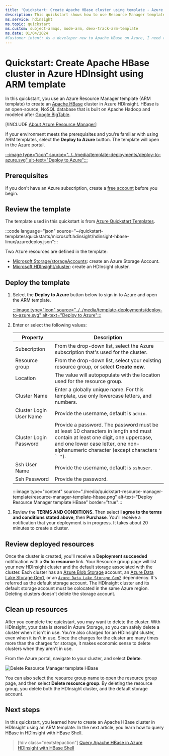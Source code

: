 ```yaml
---
title: 'Quickstart: Create Apache HBase cluster using template - Azure HDInsight'
description: This quickstart shows how to use Resource Manager template to create an Apache HBase cluster in Azure HDInsight.
ms.service: hdinsight
ms.topic: quickstart
ms.custom: subject-armqs, mode-arm, devx-track-arm-template
ms.date: 01/04/2024
#Customer intent: As a developer new to Apache HBase on Azure, I need to see how to create an HBase cluster.
---
```


# Quickstart: Create Apache HBase cluster in Azure HDInsight using ARM template

In this quickstart, you use an Azure Resource Manager template (ARM template) to create an [Apache HBase](./apache-hbase-overview.md) cluster in Azure HDInsight. HBase is an open-source, NoSQL database that is built on Apache Hadoop and modeled after [Google BigTable](https://cloud.google.com/bigtable/).

[!INCLUDE [About Azure Resource Manager](../../../includes/resource-manager-quickstart-introduction.md)]

If your environment meets the prerequisites and you're familiar with using ARM templates, select the **Deploy to Azure** button. The template will open in the Azure portal.

[:::image type="icon" source="../../media/template-deployments/deploy-to-azure.svg" alt-text="Deploy to Azure":::](https://portal.azure.com/#create/Microsoft.Template/uri/https%3A%2F%2Fraw.githubusercontent.com%2FAzure%2Fazure-quickstart-templates%2Fmaster%2Fquickstarts%2Fmicrosoft.hdinsight%2Fhdinsight-hbase-linux%2Fazuredeploy.json)

## Prerequisites

If you don't have an Azure subscription, create a [free account](https://azure.microsoft.com/free/?WT.mc_id=A261C142F) before you begin.

## Review the template

The template used in this quickstart is from [Azure Quickstart Templates](https://azure.microsoft.com/resources/templates/hdinsight-hbase-linux/).

:::code language="json" source="~/quickstart-templates/quickstarts/microsoft.hdinsight/hdinsight-hbase-linux/azuredeploy.json":::

Two Azure resources are defined in the template:

* [Microsoft.Storage/storageAccounts](/azure/templates/microsoft.storage/storageaccounts): create an Azure Storage Account.
* [Microsoft.HDInsight/cluster](/azure/templates/microsoft.hdinsight/clusters): create an HDInsight cluster.

## Deploy the template

1. Select the **Deploy to Azure** button below to sign in to Azure and open the ARM template.

    [:::image type="icon" source="../../media/template-deployments/deploy-to-azure.svg" alt-text="Deploy to Azure":::](https://portal.azure.com/#create/Microsoft.Template/uri/https%3A%2F%2Fraw.githubusercontent.com%2FAzure%2Fazure-quickstart-templates%2Fmaster%2Fquickstarts%2Fmicrosoft.hdinsight%2Fhdinsight-hbase-linux%2Fazuredeploy.json)

1. Enter or select the following values:

    |Property |Description |
    |---|---|
    |Subscription|From the drop-down list, select the Azure subscription that's used for the cluster.|
    |Resource group|From the drop-down list, select your existing resource group, or select **Create new**.|
    |Location|The value will autopopulate with the location used for the resource group.|
    |Cluster Name|Enter a globally unique name. For this template, use only lowercase letters, and numbers.|
    |Cluster Login User Name|Provide the username, default is `admin`.|
    |Cluster Login Password|Provide a password. The password must be at least 10 characters in length and must contain at least one digit, one uppercase, and one lower case letter, one non-alphanumeric character (except characters ```' ` "```). |
    |Ssh User Name|Provide the username, default is `sshuser`.|
    |Ssh Password|Provide the password.|

    :::image type="content" source="./media/quickstart-resource-manager-template/resource-manager-template-hbase.png" alt-text="Deploy Resource Manager template HBase" border="true":::

1. Review the **TERMS AND CONDITIONS**. Then select **I agree to the terms and conditions stated above**, then **Purchase**. You'll receive a notification that your deployment is in progress. It takes about 20 minutes to create a cluster.


## Review deployed resources

Once the cluster is created, you'll receive a **Deployment succeeded** notification with a **Go to resource** link. Your Resource group page will list your new HDInsight cluster and the default storage associated with the cluster. Each cluster has an [Azure Blob Storage](../hdinsight-hadoop-use-blob-storage.md) account, an [Azure Data Lake Storage Gen1](../hdinsight-hadoop-use-data-lake-storage-gen1.md), or an  [`Azure Data Lake Storage Gen2`](../hdinsight-hadoop-use-data-lake-storage-gen2.md) dependency. It's referred as the default storage account. The HDInsight cluster and its default storage account must be colocated in the same Azure region. Deleting clusters doesn't delete the storage account.

## Clean up resources

After you complete the quickstart, you may want to delete the cluster. With HDInsight, your data is stored in Azure Storage, so you can safely delete a cluster when it isn't in use. You're also charged for an HDInsight cluster, even when it isn't in use. Since the charges for the cluster are many times more than the charges for storage, it makes economic sense to delete clusters when they aren't in use.

From the Azure portal, navigate to your cluster, and select **Delete**.

![Delete Resource Manager template HBase](./media/quickstart-resource-manager-template/azure-portal-delete-hbase.png)

You can also select the resource group name to open the resource group page, and then select **Delete resource group**. By deleting the resource group, you delete both the HDInsight cluster, and the default storage account.

## Next steps

In this quickstart, you learned how to create an Apache HBase cluster in HDInsight using an ARM template. In the next article, you learn how to query HBase in HDInsight with HBase Shell.

> [!div class="nextstepaction"]
> [Query Apache HBase in Azure HDInsight with HBase Shell](./query-hbase-with-hbase-shell.md)
